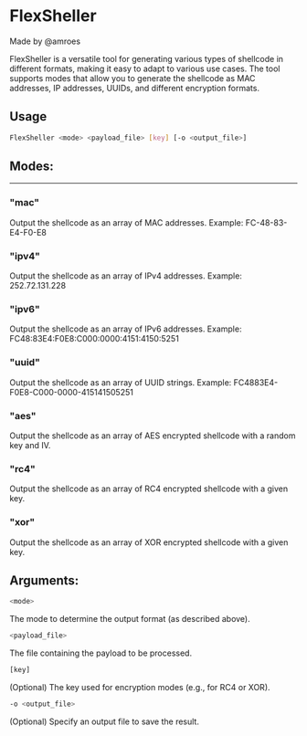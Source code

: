 # FlexSheller
Made by @amroes

FlexSheller is a versatile tool for generating various types of shellcode in different formats, making it easy to adapt to various use cases. The tool supports modes that allow you to generate the shellcode as MAC addresses, IP addresses, UUIDs, and different encryption formats.

## Usage

```bash
FlexSheller <mode> <payload_file> [key] [-o <output_file>]
```
## Modes:
-----------------------------------------------------------------------------------------------------
### "mac"
Output the shellcode as an array of MAC addresses.
Example: FC-48-83-E4-F0-E8

### "ipv4"
Output the shellcode as an array of IPv4 addresses.
Example: 252.72.131.228

### "ipv6"
Output the shellcode as an array of IPv6 addresses.
Example: FC48:83E4:F0E8:C000:0000:4151:4150:5251

### "uuid"
Output the shellcode as an array of UUID strings.
Example: FC4883E4-F0E8-C000-0000-415141505251

### "aes"
Output the shellcode as an array of AES encrypted shellcode with a random key and IV.

### "rc4"
Output the shellcode as an array of RC4 encrypted shellcode with a given key.

### "xor"
Output the shellcode as an array of XOR encrypted shellcode with a given key.

## Arguments:

```bash
<mode>
```
The mode to determine the output format (as described above).

```bash
<payload_file>
```
The file containing the payload to be processed.

```bash
[key]
```
(Optional) The key used for encryption modes (e.g., for RC4 or XOR).
```bash
-o <output_file>
```
(Optional) Specify an output file to save the result.